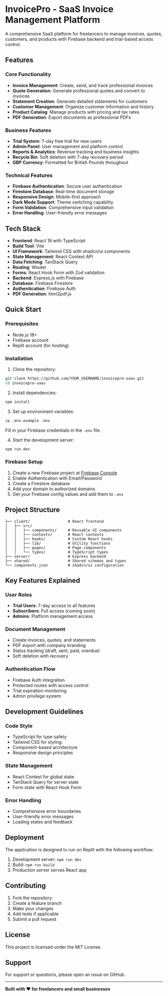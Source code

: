 # InvoicePro - SaaS Invoice Management Platform

A comprehensive SaaS platform for freelancers to manage invoices, quotes, customers, and products with Firebase backend and trial-based access control.

## Features

### Core Functionality
- **Invoice Management**: Create, send, and track professional invoices
- **Quote Generation**: Generate professional quotes and convert to invoices
- **Statement Creation**: Generate detailed statements for customers
- **Customer Management**: Organize customer information and history
- **Product Catalog**: Manage products with pricing and tax rates
- **PDF Generation**: Export documents as professional PDFs

### Business Features
- **Trial System**: 7-day free trial for new users
- **Admin Panel**: User management and platform control
- **Reports & Analytics**: Revenue tracking and business insights
- **Recycle Bin**: Soft deletion with 7-day recovery period
- **GBP Currency**: Formatted for British Pounds throughout

### Technical Features
- **Firebase Authentication**: Secure user authentication
- **Firestore Database**: Real-time document storage
- **Responsive Design**: Mobile-first approach
- **Dark Mode Support**: Theme switching capability
- **Form Validation**: Comprehensive input validation
- **Error Handling**: User-friendly error messages

## Tech Stack

- **Frontend**: React 18 with TypeScript
- **Build Tool**: Vite
- **UI Framework**: Tailwind CSS with shadcn/ui components
- **State Management**: React Context API
- **Data Fetching**: TanStack Query
- **Routing**: Wouter
- **Forms**: React Hook Form with Zod validation
- **Backend**: Express.js with Firebase
- **Database**: Firebase Firestore
- **Authentication**: Firebase Auth
- **PDF Generation**: html2pdf.js

## Quick Start

### Prerequisites
- Node.js 18+
- Firebase account
- Replit account (for hosting)

### Installation

1. Clone the repository:
```bash
git clone https://github.com/YOUR_USERNAME/invoicepro-saas.git
cd invoicepro-saas
```

2. Install dependencies:
```bash
npm install
```

3. Set up environment variables:
```bash
cp .env.example .env
```
Fill in your Firebase credentials in the `.env` file.

4. Start the development server:
```bash
npm run dev
```

### Firebase Setup

1. Create a new Firebase project at [Firebase Console](https://console.firebase.google.com/)
2. Enable Authentication with Email/Password
3. Create a Firestore database
4. Add your domain to authorized domains
5. Get your Firebase config values and add them to `.env`

## Project Structure

```
├── client/                 # React frontend
│   ├── src/
│   │   ├── components/     # Reusable UI components
│   │   ├── contexts/       # React contexts
│   │   ├── hooks/          # Custom React hooks
│   │   ├── lib/            # Utility functions
│   │   ├── pages/          # Page components
│   │   └── types/          # TypeScript types
├── server/                 # Express backend
├── shared/                 # Shared schemas and types
└── components.json         # shadcn/ui configuration
```

## Key Features Explained

### User Roles
- **Trial Users**: 7-day access to all features
- **Subscribers**: Full access (coming soon)
- **Admins**: Platform management access

### Document Management
- Create invoices, quotes, and statements
- PDF export with company branding
- Status tracking (draft, sent, paid, overdue)
- Soft deletion with recovery

### Authentication Flow
- Firebase Auth integration
- Protected routes with access control
- Trial expiration monitoring
- Admin privilege system

## Development Guidelines

### Code Style
- TypeScript for type safety
- Tailwind CSS for styling
- Component-based architecture
- Responsive design principles

### State Management
- React Context for global state
- TanStack Query for server state
- Form state with React Hook Form

### Error Handling
- Comprehensive error boundaries
- User-friendly error messages
- Loading states and feedback

## Deployment

The application is designed to run on Replit with the following workflow:
1. Development server: `npm run dev`
2. Build: `npm run build`
3. Production server serves React app

## Contributing

1. Fork the repository
2. Create a feature branch
3. Make your changes
4. Add tests if applicable
5. Submit a pull request

## License

This project is licensed under the MIT License.

## Support

For support or questions, please open an issue on GitHub.

---

**Built with ❤️ for freelancers and small businesses**